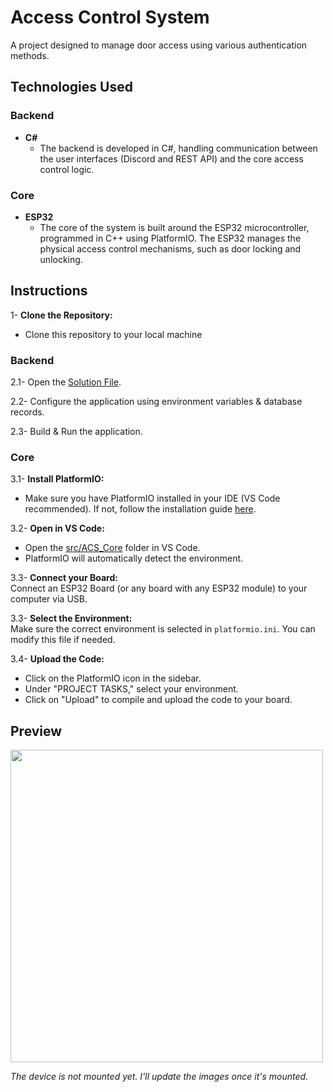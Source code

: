# Access Control System

A project designed to manage door access using various authentication methods.


## Technologies Used

### Backend

- **C#**
  - The backend is developed in C#, handling communication between the user interfaces (Discord and REST API) and the core access control logic.

### Core

- **ESP32**
  - The core of the system is built around the ESP32 microcontroller, programmed in C++ using PlatformIO. The ESP32 manages the physical access control mechanisms, such as door locking and unlocking.

## Instructions

1- **Clone the Repository:**  
- Clone this repository to your local machine

### Backend
2.1- Open the [Solution File](https://github.com/bora-sy/AccessControlSystem/blob/main/src/ACSBackend/ACSBackend.sln).

2.2- Configure the application using environment variables & database records.

2.3- Build & Run the application.

### Core

3.1- **Install PlatformIO:**  
   - Make sure you have PlatformIO installed in your IDE (VS Code recommended). If not, follow the installation guide [here](https://platformio.org/install).

3.2- **Open in VS Code:**  
   - Open the [src/ACS_Core](https://github.com/bora-sy/AccessControlSystem/tree/main/src/ACS_Core) folder in VS Code.
   - PlatformIO will automatically detect the environment.

3.3- **Connect your Board:**  
   Connect an ESP32 Board (or any board with any ESP32 module) to your computer via USB.

3.3- **Select the Environment:**  
   Make sure the correct environment is selected in `platformio.ini`. You can modify this file if needed.

3.4- **Upload the Code:**  
   - Click on the PlatformIO icon in the sidebar.
   - Under "PROJECT TASKS," select your environment.
   - Click on "Upload" to compile and upload the code to your board.
  
## Preview


<img src="https://github.com/user-attachments/assets/ceb44142-67ef-447c-af3a-9eb8cb440538" width="500">

*The device is not mounted yet. I'll update the images once it's mounted.*
